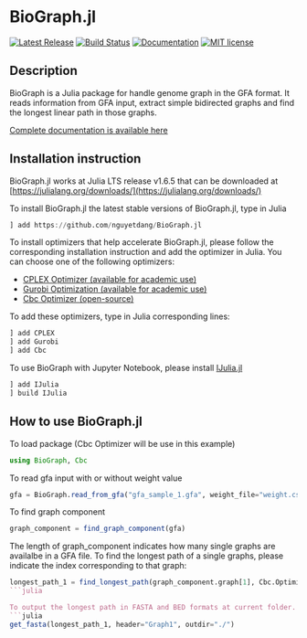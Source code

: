 # BioGraph.jl
[![Latest Release](https://img.shields.io/github/v/release/nguyetdang/BioGraph.jl)](https://github.com/nguyetdang/BioGraph.jl/releases/latest)
[![Build Status](https://img.shields.io/github/workflow/status/nguyetdang/BioGraph.jl/ci_test/main)](https://github.com/nguyetdang/BioGraph.jl/actions?query=workflow%3Aci_test+branch%3Amain)
[![Documentation](https://img.shields.io/badge/docs-stable-blue.svg)](https://nguyetdang.github.io/BioGraph.jl/stable)
[![MIT license](https://img.shields.io/github/license/nguyetdang/BioGraph.jl)](https://github.com/nguyetdang/BioGraph.jl/blob/main/LICENSE)

## Description

BioGraph is a Julia package for handle genome graph in the GFA format. It reads information from GFA input, extract simple bidirected graphs and find the longest linear path in those graphs.

[Complete documentation is available here](https://nguyetdang.github.io/BioGraph.jl/stable)

## Installation instruction
BioGraph.jl works at Julia LTS release v1.6.5 that can be downloaded at [https://julialang.org/downloads/](https://julialang.org/downloads/)

To install BioGraph.jl the latest stable versions of BioGraph.jl, type in Julia

```julia
] add https://github.com/nguyetdang/BioGraph.jl
```

To install optimizers that help accelerate BioGraph.jl, please follow the corresponding installation instruction and add the optimizer in Julia. You can choose one of the following optimizers: 
* [CPLEX Optimizer (available for academic use)](https://www.ibm.com/products/ilog-cplex-optimization-studio)
* [Gurobi Optimization (available for academic use)](https://www.gurobi.com/downloads/end-user-license-agreement-academic/)
* [Cbc Optimizer (open-source)](https://github.com/coin-or/Cbc)

To add these optimizers, type in Julia corresponding lines: 
```julia
] add CPLEX
] add Gurobi
] add Cbc
```

To use BioGraph with Jupyter Notebook, please install [IJulia.jl](https://github.com/JuliaLang/IJulia.jl)
```julia
] add IJulia
] build IJulia
```
## How to use BioGraph.jl

To load package (Cbc Optimizer will be use in this example)
```julia
using BioGraph, Cbc
```

To read gfa input with or without weight value
```julia
gfa = BioGraph.read_from_gfa("gfa_sample_1.gfa", weight_file="weight.csv")
```

To find graph component
```julia
graph_component = find_graph_component(gfa)
```

The length of graph_component indicates how many single graphs are availalbe in a GFA file. To find the longest path of a single graphs, please indicate the index corresponding to that graph:
```julia
longest_path_1 = find_longest_path(graph_component.graph[1], Cbc.Optimizer, is_weighted = true)
```julia

To output the longest path in FASTA and BED formats at current folder. Otherwise, provide the path to output directory:
```julia
get_fasta(longest_path_1, header="Graph1", outdir="./")
```